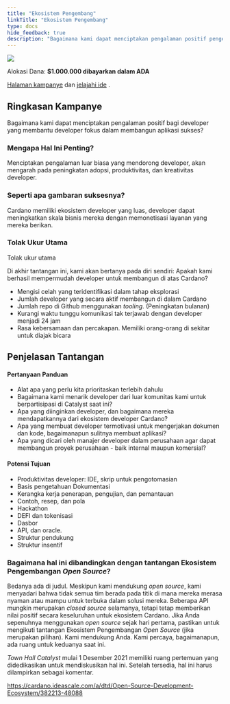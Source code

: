```yaml
---
title: "Ekosistem Pengembang"
linkTitle: "Ekosistem Pengembang"
type: docs
hide_feedback: true
description: "Bagaimana kami dapat menciptakan pengalaman positif pengembang yang membantu pengembang fokus dalam membangun kesuksesan aplikasi?"
---
```


<img src="https://cardano.ideascale.com/community-library/accounts/93/936143/Public/01-Developer-Ecosystem-4d9cc4.png" class="">

Alokasi Dana: **$1.000.000 dibayarkan dalam ADA**

[Halaman kampanye](https://cardano.ideascale.com/c/idea/384822) dan [jelajahi ide](https://cardano.ideascale.com/c/campaigns/26433/stage/all/ideas/unspecified) .

## Ringkasan Kampanye

Bagaimana kami dapat menciptakan pengalaman positif bagi developer yang membantu developer fokus dalam membangun aplikasi sukses?

### Mengapa Hal Ini Penting?

Menciptakan pengalaman luar biasa yang mendorong developer, akan mengarah pada peningkatan adopsi, produktivitas, dan kreativitas developer.

### Seperti apa gambaran suksesnya?

Cardano memiliki ekosistem developer yang luas, developer dapat meningkatkan skala bisnis mereka dengan memonetisasi layanan yang mereka berikan.

### Tolak Ukur Utama

Tolak ukur utama

Di akhir tantangan ini, kami akan bertanya pada diri sendiri: Apakah kami berhasil mempermudah developer untuk membangun di atas Cardano?

- Mengisi celah yang teridentifikasi dalam tahap eksplorasi
- Jumlah developer yang secara aktif membangun di dalam Cardano
- Jumlah repo di Github menggunakan <i>tooling</i>. (Peningkatan bulanan)
- Kurangi waktu tunggu komunikasi tak terjawab dengan developer menjadi 24 jam
- Rasa kebersamaan dan percakapan. Memiliki orang-orang di sekitar untuk diajak bicara

## Penjelasan Tantangan

#### Pertanyaan Panduan

- Alat apa yang perlu kita prioritaskan terlebih dahulu
- Bagaimana kami menarik developer dari luar komunitas kami untuk berpartisipasi di Catalyst saat ini?
- Apa yang diinginkan developer, dan bagaimana mereka mendapatkannya dari ekosistem developer Cardano?
- Apa yang membuat developer termotivasi untuk mengerjakan dokumen dan kode, bagaimanapun sulitnya membuat aplikasi?
- Apa yang dicari oleh manajer developer dalam perusahaan agar dapat membangun proyek perusahaan - baik internal maupun komersial?

#### Potensi Tujuan

- Produktivitas developer: IDE, skrip untuk pengotomasian
- Basis pengetahuan  Dokumentasi
- Kerangka kerja penerapan, pengujian, dan pemantauan
- Contoh, resep, dan pola
- Hackathon
- DEFI dan tokenisasi
- Dasbor
- API, dan oracle.
- Struktur pendukung
- Struktur insentif

### Bagaimana hal ini dibandingkan dengan tantangan Ekosistem Pengembangan <i>Open Source</i>?

Bedanya ada di judul. Meskipun kami mendukung <i>open source</i>, kami menyadari bahwa tidak semua tim berada pada titik di mana mereka merasa nyaman atau mampu untuk terbuka dalam solusi mereka. Beberapa API mungkin merupakan <i>closed source</i> selamanya, tetapi tetap memberikan nilai positif secara keseluruhan untuk ekosistem Cardano. Jika Anda sepenuhnya menggunakan <i>open source</i> sejak hari pertama, pastikan untuk mengikuti tantangan Ekosistem Pengembangan <i>Open Source</i> (jika merupakan pilihan). Kami mendukung Anda. Kami percaya, bagaimanapun, ada ruang untuk keduanya saat ini.

<i>Town Hall Catalyst</i> mulai 1 Desember 2021 memiliki ruang pertemuan yang didedikasikan untuk mendiskusikan hal ini. Setelah tersedia, hal ini harus dilampirkan sebagai komentar.

https://cardano.ideascale.com/a/dtd/Open-Source-Development-Ecosystem/382213-48088
